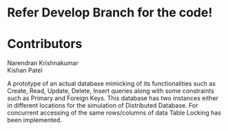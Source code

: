 # Refer Develop Branch for the code!

# Contributors
Narendran Krishnakumar <br />
Kishan Patel

A prototype of an actual database mimicking of its functionalities such as Create, Read, Update, Delete, Insert queries along with some constraints such as Primary and Foreign Keys. This database has two instances either in different locations for the simulation of Distributed Database. For concurrent accessing of the same rows/columns of data Table Locking has been implemented. 
